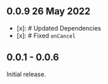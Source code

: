 ## 0.0.9 26 May 2022
- [x]: # Updated Dependencies
- [x]: # Fixed `onCancel`

## 0.0.1 - 0.0.6

Initial release.
